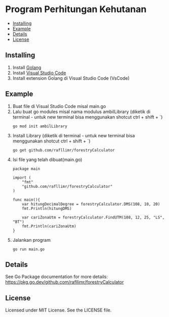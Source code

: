 # Program Perhitungan Kehutanan

- [Installing](#installing)
- [Example](#example)
- [Details](#details)
- [License](#license)

## Installing
    
1. Install [Golang](https://go.dev/doc/install)
2. Install [Visual Studio Code](https://code.visualstudio.com/)
3. Install extension Golang di Visual Studio Code (VsCode)


## Example
1. Buat file di Visual Studio Code misal main.go
2. Lalu buat go modules misal nama modulus ambilLibrary 
    (diketik di terminal - untuk new terminal bisa menggunakan shotcut ctrl + shift + `)    
    ```
    go mod init ambilLibrary
    ```
3. Install Library
    (diketik di terminal - untuk new terminal bisa menggunakan shotcut ctrl + shift + `)
    ```
    go get github.com/rafllimr/forestryCalculator
    ```
4. Isi file yang telah dibuat(main.go)
    ```
    package main

    import (
        "fmt"
        "github.com/rafllimr/forestryCalculator"
    )

    func main(){
        var hitungDecimalDegree = forestryCalculator.DMS(108, 10, 20)
	    fmt.Println(hitungDMS)
        
    	var cariZonaUtm = forestryCalculator.FindUTM(108, 12, 25, "LS", "BT")
	    fmt.Println(cariZonaUtm)
    }
    ```
5. Jalankan program
    ```
    go run main.go
    ```
## Details
See Go Package documentation for more details: https://pkg.go.dev/github.com/rafllimr/forestryCalculator


## License
Licensed under MIT License.
See the LICENSE file.